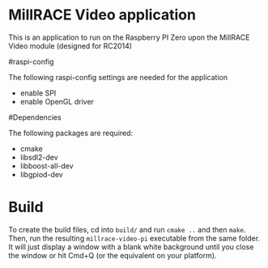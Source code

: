 # MillRACE Video application

This is an application to run on the Raspberry PI Zero upon the MillRACE
Video module (designed for RC2014)

#raspi-config

The following raspi-config settings are needed for the application

* enable SPI
* enable OpenGL driver

#Dependencies

The following packages are required:

* cmake
* libsdl2-dev
* libboost-all-dev
* libgpiod-dev


# Build

To create the build files, cd into `build/` and run `cmake ..` and then
`make`. Then, run the resulting `millrace-video-pi` executable
from the same folder. It will just display a window with a blank white
background until you close the window or hit Cmd+Q (or the equivalent
on your platform).


